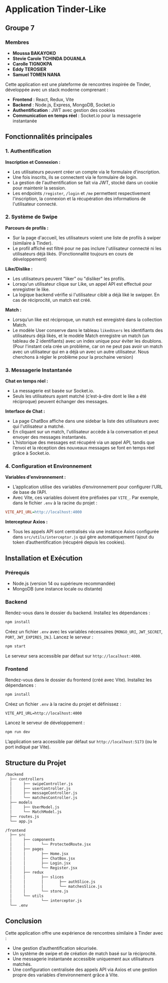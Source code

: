 # Application Tinder-Like

## Groupe 7
### Membres
- **Moussa BAKAYOKO**
- **Stevie Carole TCHINDA DOUANLA**
- **Carolle TIGNOKPA**
- **Eddy TEROSIER**
- **Samuel TOMEN NANA**

Cette application est une plateforme de rencontres inspirée de Tinder, développée avec un stack moderne comprenant :

- **Frontend** : React, Redux, Vite
- **Backend** : Node.js, Express, MongoDB, Socket.io
- **Authentification** : JWT avec gestion des cookies
- **Communication en temps réel** : Socket.io pour la messagerie instantanée

## Fonctionnalités principales

### 1. Authentification

**Inscription et Connexion :**
- Les utilisateurs peuvent créer un compte via le formulaire d'inscription.
- Une fois inscrits, ils se connectent via le formulaire de login.
- La gestion de l'authentification se fait via JWT, stocké dans un cookie pour maintenir la session.
- Les endpoints `/register`, `/login` et `/me` permettent respectivement l'inscription, la connexion et la récupération des informations de l'utilisateur connecté.

### 2. Système de Swipe

**Parcours de profils :**
- Sur la page d'accueil, les utilisateurs voient une liste de profils à swiper (similaire à Tinder).
- Le profil affiché est filtré pour ne pas inclure l'utilisateur connecté ni les utilisateurs déjà likés.
  (Fonctionnalité toujours en cours de développement)

**Like/Dislike :**
- Les utilisateurs peuvent "liker" ou "disliker" les profils.
- Lorsqu'un utilisateur clique sur Like, un appel API est effectué pour enregistrer le like.
- La logique backend vérifie si l'utilisateur ciblé a déjà liké le swipper. En cas de réciprocité, un match est créé.

**Match :**
- Lorsqu’un like est réciproque, un match est enregistré dans la collection Match.
- Le modèle User conserve dans le tableau `likedUsers` les identifiants des utilisateurs déjà likés, et le modèle Match enregistre un match (un tableau de 2 identifiants) avec un index unique pour éviter les doublons. (Pour l'instant cela crée un problème, car on ne peut pas avoir un match avec un utilisateur qui en a déjà un avec un autre utilisateur. Nous cherchons à régler le problème pour la prochaine version)

### 3. Messagerie Instantanée

**Chat en temps réel :**
- La messagerie est basée sur Socket.io.
- Seuls les utilisateurs ayant matché (c’est-à-dire dont le like a été réciproque) peuvent échanger des messages.

**Interface de Chat :**
- La page ChatBox affiche dans une sidebar la liste des utilisateurs avec qui l'utilisateur a matché.
- En cliquant sur un match, l'utilisateur accède à la conversation et peut envoyer des messages instantanés.
- L’historique des messages est récupéré via un appel API, tandis que l’envoi et la réception des nouveaux messages se font en temps réel grâce à Socket.io.

### 4. Configuration et Environnement

**Variables d'environnement :**
- L’application utilise des variables d’environnement pour configurer l’URL de base de l’API.
- Avec Vite, ces variables doivent être préfixées par `VITE_`. Par exemple, dans le fichier `.env` à la racine du projet :

```ini
VITE_API_URL=http://localhost:4000
```
**Intercepteur Axios :**
- Tous les appels API sont centralisés via une instance Axios configurée dans `src/utils/interceptor.js` qui gère automatiquement l’ajout du token d’authentification (récupéré depuis les cookies).

## Installation et Exécution

### Prérequis

- Node.js (version 14 ou supérieure recommandée)
- MongoDB (une instance locale ou distante)

### Backend

Rendez-vous dans le dossier du backend.
Installez les dépendances :

```bash
npm install
```

Créez un fichier `.env` avec les variables nécessaires (`MONGO_URI`, `JWT_SECRET`, `PORT`, `JWT_EXPIRES_IN`.).
Lancez le serveur :

```bash
npm start
```

Le serveur sera accessible par défaut sur `http://localhost:4000`.

### Frontend

Rendez-vous dans le dossier du frontend (créé avec Vite).
Installez les dépendances :

```bash
npm install
```

Créez un fichier `.env` à la racine du projet et définissez :

```env
VITE_API_URL=http://localhost:4000
```

Lancez le serveur de développement :

```bash
npm run dev
```

L’application sera accessible par défaut sur `http://localhost:5173` (ou le port indiqué par Vite).

## Structure du Projet

```bash
/backend
  ├── controllers
  │     ├── swipeController.js
  │     ├── userController.js
  │     ├── messageController.js
  │     └── matchesController.js
  ├── models
  │     ├── UserModel.js
  │     └── MatchModel.js
  ├── routes.js
  └── app.js

/frontend
  ├── src
  │     ├── components
  │     │       └── ProtectedRoute.jsx
  │     ├── pages
  │     │       ├── Home.jsx
  │     │       ├── ChatBox.jsx
  │     │       ├── Login.jsx
  │     │       └── Register.jsx
  │     ├── redux
  │     │       ├── slices
  │     │       │       ├── authSlice.js
  │     │       │       └── matchesSlice.js
  │     │       └── store.js
  │     └── utils
  │             └── interceptor.js
  └── .env
```

## Conclusion

Cette application offre une expérience de rencontres similaire à Tinder avec :

- Une gestion d’authentification sécurisée.
- Un système de swipe et de création de match basé sur la réciprocité.
- Une messagerie instantanée accessible uniquement aux utilisateurs matchés.
- Une configuration centralisée des appels API via Axios et une gestion propre des variables d’environnement grâce à Vite.